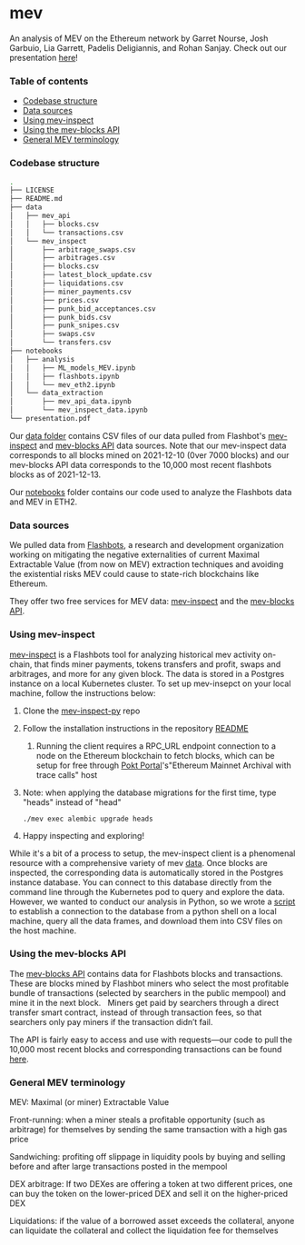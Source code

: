 # mev

An analysis of MEV on the Ethereum network by Garret Nourse, Josh Garbuio, Lia Garrett, Padelis Deligiannis, and Rohan Sanjay. Check out our presentation [here](https://docs.google.com/presentation/d/1rjGLqzAC9AX6Zu7wz3HW_WnYiwd6P-zHn4CMNgsUalU/edit#slide=id.gf093013c0a_0_16)!

### Table of contents

- [Codebase structure](#Codebase-structure)
- [Data sources](#Data-sources)
- [Using mev-inspect](#Using-mev-inspect)
- [Using the mev-blocks API](#Using-the-mev-blocks-API)
- [General MEV terminology](#General-MEV-terminology)

### Codebase structure

```bash
.
├── LICENSE
├── README.md
├── data
│   ├── mev_api
│   │   ├── blocks.csv
│   │   └── transactions.csv
│   └── mev_inspect
│       ├── arbitrage_swaps.csv
│       ├── arbitrages.csv
│       ├── blocks.csv
│       ├── latest_block_update.csv
│       ├── liquidations.csv
│       ├── miner_payments.csv
│       ├── prices.csv
│       ├── punk_bid_acceptances.csv
│       ├── punk_bids.csv
│       ├── punk_snipes.csv
│       ├── swaps.csv
│       └── transfers.csv
├── notebooks
│   ├── analysis
│   │   ├── ML_models_MEV.ipynb
│   │   ├── flashbots.ipynb
│   │   └── mev_eth2.ipynb
│   └── data_extraction
│       ├── mev_api_data.ipynb
│       └── mev_inspect_data.ipynb
└── presentation.pdf
```

Our [data folder](https://github.com/rohansanjay/math-446-mev/tree/main/data) contains CSV files of our data pulled from Flashbot's [mev-inspect](**mev-inspect-py**) and [mev-blocks API](https://docs.flashbots.net/flashbots-data/blockapi) data sources. Note that our mev-inspect data corresponds to all blocks mined on 2021-12-10 (0ver 7000 blocks) and our mev-blocks API data corresponds to the 10,000 most recent flashbots blocks as of 2021-12-13. 

Our [notebooks](https://github.com/rohansanjay/math-446-mev/tree/main/notebooks) folder contains our code used to analyze the Flashbots data and MEV in ETH2. 

### Data sources

We pulled data from [Flashbots](https://docs.flashbots.net/), a research and development organization working on mitigating the negative externalities of current Maximal Extractable Value (from now on MEV) extraction techniques and avoiding the existential risks MEV could cause to state-rich blockchains like Ethereum.

They offer two free services for MEV data: [mev-inspect](**mev-inspect-py**) and the [mev-blocks API](https://docs.flashbots.net/flashbots-data/blockapi).

### Using mev-inspect

[mev-inspect](https://docs.flashbots.net/flashbots-data/mev-inspect-py/overview) is a Flashbots tool for analyzing historical mev activity on-chain, that finds miner payments, tokens transfers and profit, swaps and arbitrages, and more for any given block. The data is stored in a Postgres instance on a local Kubernetes cluster. To set up mev-insepct on your local machine, follow the instructions below: 

1. Clone the [mev-inspect-py](https://github.com/flashbots/mev-inspect-py) repo

2. Follow the installation instructions in the repository [README](https://github.com/flashbots/mev-inspect-py#readme)

   1. Running the client requires a RPC_URL endpoint connection to a node on the Ethereum blockchain to fetch blocks, which can be setup for free through [Pokt Portal](https://www.portal.pokt.network/#1)'s"Ethereum Mainnet Archival with trace calls" host

3. Note: when applying the database migrations for the first time, type "heads" instead of "head"

   ```./mev exec alembic upgrade heads```

4. Happy inspecting and exploring!

While it's a bit of a process to setup, the mev-inspect client is a phenomenal resource with a comprehensive variety of mev [data](https://docs.flashbots.net/flashbots-data/mev-inspect-py/exploring). Once blocks are inspected, the corresponding data is automatically stored in the Postgres instance database. You can connect to this database directly from the command line through the Kubernetes pod to query and explore the data. However, we wanted to conduct our analysis in Python, so we wrote a [script](https://github.com/rohansanjay/math-446-mev/blob/main/notebooks/data_extraction/mev_inspect_data.ipynb) to establish a connection  to the database from a python shell on a local machine, query all the data frames, and download them into CSV files on the host machine. 

### Using the mev-blocks API

The [mev-blocks API](https://blocks.flashbots.net/) contains data for Flashbots blocks and transactions. These are blocks mined by Flashbot miners who select the most profitable bundle of transactions (selected by searchers in the public mempool) and mine it in the next block.   Miners get paid by searchers through a direct transfer smart contract, instead of through transaction fees, so that searchers only pay miners if the transaction didn’t fail.     

The API is fairly easy to access and use with requests—our code to pull the 10,000 most recent blocks and corresponding transactions can be found [here](https://github.com/rohansanjay/math-446-mev/blob/main/notebooks/data_extraction/mev_api_data.ipynb).

### General MEV terminology 

MEV: Maximal (or miner) Extractable Value

Front-running: when a miner steals a profitable opportunity (such as arbitrage) for themselves by sending the same transaction with a high gas price

Sandwiching: profiting off slippage in liquidity pools by buying and selling before and after large transactions posted in the mempool

DEX arbitrage: If two DEXes are offering a token at two different prices, one can buy the token on the lower-priced DEX and sell it on the higher-priced DEX

Liquidations: if the value of a borrowed asset exceeds the collateral, anyone can liquidate the collateral and collect the liquidation fee for themselves